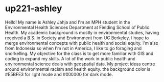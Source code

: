# up221-ashley
Hello! My name is Ashley Jahja and I'm an MPH student in the Environmental Health Sciences Department at Fielding School of Public Health. My academic background is mostly in environmental studies, having received a B.S. in Society and Environment from UC Berkeley. I hope to merge environmental concepts with public health and social equity. I'm also from Indonesia so when I'm not in America, I like to go foraging and snorkelling. 
My objective for the class is to get more familiar with GIS and coding to expand my skills. A lot of the work in public health and environmental science deals with geospatial data. My project ideas centre around environmental racism and health equity. 
the background color is #E5BFE3 for light mode and #000000 for dark mode. 
